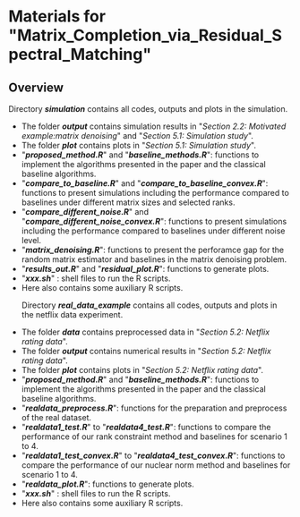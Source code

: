# Materials for "Matrix_Completion_via_Residual_Spectral_Matching"

## Overview
Directory <strong><em>simulation</em></strong> contains all codes, outputs and plots in the simulation.
    <ul>
        <li>The folder <strong><em>output</em></strong> contains simulation results in "<em>Section 2.2: Motivated example:matrix denoising</em>" and "<em>Section 5.1: Simulation study</em>".</li>
        <li>The folder <strong><em>plot</em></strong> contains plots in "<em>Section 5.1: Simulation study</em>".
        <li>"<strong><em>proposed_method.R</em></strong>" and "<strong><em>baseline_methods.R</em></strong>": functions to implement the algorithms presented in the paper and the classical baseline algorithms.</li>
        <li> "<strong><em>compare_to_baseline.R</em></strong>" and "<strong><em>compare_to_baseline_convex.R</em></strong>": functions to present simulations including the performance compared to baselines under different matrix sizes and selected ranks.</li>
        <li>"<strong><em>compare_different_noise.R</em></strong>" and "<strong><em>compare_different_noise_convex.R</em></strong>": functions to present simulations including the performance compared to baselines under different noise level.</li>
        <li>"<strong><em>matrix_denoising.R</em></strong>": functions to present the perforamce gap for the random matrix estimator and baselines in the matrix denoising problem.</li>
        <li>"<strong><em>results_out.R</em></strong>" and "<strong><em>residual_plot.R</em></strong>": functions to generate plots.</li>
        <li>"<strong><em>xxx.sh</em></strong>" : shell files to run the R scripts.</li>
        <li>Here also contains some auxiliary R scripts.</li>
        </li>
    </ui>
    
Directory <strong><em>real_data_example</em></strong> contains all codes, outputs and plots in the netflix data experiment.
    <ui>
        <li>The folder <strong><em>data</em></strong> contains preprocessed data in "<em>Section 5.2: Netflix rating data</em>".</li>
        <li>The folder <strong><em>output</em></strong> contains numerical results in "<em>Section 5.2: Netflix rating data</em>".</li>
        <li>The folder <strong><em>plot</em></strong> contains plots in "<em>Section 5.2: Netflix rating data</em>".</li>
        <li>"<strong><em>proposed_method.R</em></strong>" and "<strong><em>baseline_methods.R</em></strong>": functions to implement the algorithms presented in the paper and the classical baseline algorithms.</li>
	<li>"<strong><em>realdata_preprocess.R</em></strong>": functions for the preparation and preprocess of the real dataset.</li>
	<li>"<strong><em>realdata1_test.R</em></strong>" to "<strong><em>realdata4_test.R</em></strong>": functions to compare the performance of our rank constraint method and baselines for scenario 1 to 4.</li>
    <li>"<strong><em>realdata1_test_convex.R</em></strong>" to "<strong><em>realdata4_test_convex.R</em></strong>": functions to compare the performance of our nuclear norm method and baselines for scenario 1 to 4.</li>
    <li>"<strong><em>realdata_plot.R</em></strong>": functions to generate plots.</li>
    <li>"<strong><em>xxx.sh</em></strong>" : shell files to run the R scripts.</li>
    <li>Here also contains some auxiliary R scripts.</li>
 	</ui>
